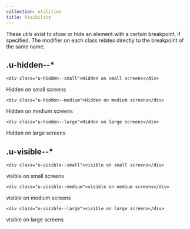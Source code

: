 ```yaml
---
collection: utilities
title: Visibility
---
```


These utils exist to show or hide an element with a certain breakpoint, if specified. The modifier on each class relates directly to the breakpoint of the same name.

## .u-hidden--*

```
<div class="u-hidden--small">Hidden on small screens</div>
```
<div class="u-hidden--small">Hidden on small screens</div>

```
<div class="u-hidden--medium">Hidden on medium screens</div>
```
<div class="u-hidden--medium">Hidden on medium screens</div>

```
<div class="u-hidden--large">Hidden on large screens</div>
```
<div class="u-hidden--large">Hidden on large screens</div>


## .u-visible--*

```
<div class="u-visible--small">visible on small screens</div>
```
<div class="u-visible--small">visible on small screens</div>

```
<div class="u-visible--medium">visible on medium screens</div>
```
<div class="u-visible--medium">visible on medium screens</div>

```
<div class="u-visible--large">visible on large screens</div>
```
<div class="u-visible--large">visible on large screens</div>
